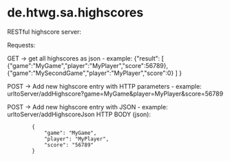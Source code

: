 de.htwg.sa.highscores
=====================

RESTful highscore server:

Requests:

GET  -> get all highscores as json
	- example:
		{"result":
			[
				{"game":"MyGame","player":"MyPlayer","score":56789},
				{"game":"MySecondGame","player":"MyPlayer","score":0}
			]
		}	

POST -> Add new highscore entry with HTTP parameters
	- example:
		urltoServer/addHighscore?game=MyGame&player=MyPlayer&score=56789
		
POST -> Add new highscore entry with JSON
	- example:
		urltoServer/addHighscoreJson
		HTTP BODY (json):

			{
				"game": "MyGame",
				"player": "MyPlayer",
				"score": "56789"
			}